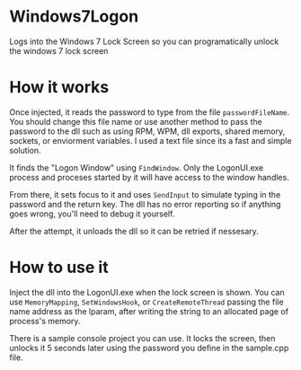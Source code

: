 # Windows7Logon
Logs into the Windows 7 Lock Screen so you can programatically unlock the windows 7 lock screen

# How it works

Once injected, it reads the password to type from the file `passwordFileName`. 
You should change this file name or use another method to pass the password to the dll such as using 
RPM, WPM, dll exports, shared memory, sockets, or enviorment variables.
I used a text file since its a fast and simple solution.

It finds the "Logon Window" using `FindWindow`. 
Only the LogonUI.exe process and proceses started by it will have access to the window handles.

From there, it sets focus to it and uses `SendInput` to simulate typing in the password and the return key.
The dll has no error reporting so if anything goes wrong, you'll need to debug it yourself.

After the attempt, it unloads the dll so it can be retried if nessesary. 

# How to use it

Inject the dll into the LogonUI.exe when the lock screen is shown.
You can use `MemoryMapping`, `SetWindowsHook`, or `CreateRemoteThread` passing the file name address as the lparam, after writing the string 
to an allocated page of process's memory. 

There is a sample console project you can use.
It locks the screen, then unlocks it 5 seconds later using the password you define in the sample.cpp file.
